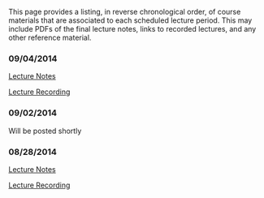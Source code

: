 <!--
.. title: Course Materials
.. slug: index
.. date: 2014-08-29 11:24:22 UTC-05:00
-->

This page provides a listing, in reverse chronological order, of course materials that are associated to
each scheduled lecture period.  This may include PDFs of the final lecture notes, links to recorded lectures, 
and any other reference material.

### 09/04/2014

[Lecture Notes](/notes/09-04-2014.pdf)

<a href="https://www.youtube.com/watch?v=gSA0OUzoosg&list=PLyQr4689RR7ArTKVNPHWl_7CIyoxsE8VJ" target="blank_">Lecture Recording</a>

### 09/02/2014

Will be posted shortly

### 08/28/2014

[Lecture Notes](/notes/08-28-2014.pdf)

<a href="//www.youtube.com/watch?v=ZaFDhoncLBU&list=PLyQr4689RR7BNP9HEMbiJeB2vA2ZrD4Pp" target="blank_">Lecture Recording</a>


